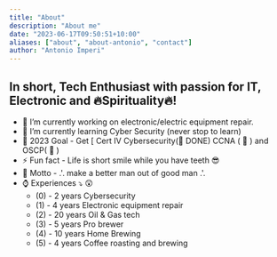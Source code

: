 ```yaml
---
title: "About"
description: "About me"
date: "2023-06-17T09:50:51+10:00"
aliases: ["about", "about-antonio", "contact"]
author: "Antonio Imperi"
---
```


## In short, Tech Enthusiast with passion for IT, Electronic and 🔥Spirituality🔥! 
- 🔭 I’m currently working on electronic/electric equipment repair.
- 🌱 I’m currently learning Cyber Security (never stop to learn)
- 🥅 2023 Goal - Get [ Cert IV Cybersecurity( DONE) CCNA (  ) and OSCP(  )
- ⚡ Fun fact - Life is short smile while you have teeth 😎
- 📣 Motto - .'. make a better man out of good man .'.
- ⌚ Experiences ⤵️ 😲
    - (0) - 2 years Cybersecurity 
    - (1) - 4 years Electronic equipment repair
    - (2) - 20 years Oil & Gas tech
    - (3) - 5 years Pro brewer
    - (4) - 10 years Home Brewing
    - (5) - 4 years Coffee roasting and brewing


